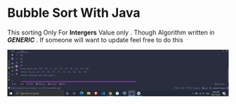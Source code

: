 # Bubble Sort With Java 

 This sorting Only For **Intergers** Value only . Though Algorithm written in  _**GENERIC**_ . If someone will want to update feel free to do this

<img src="output/2.png"/>